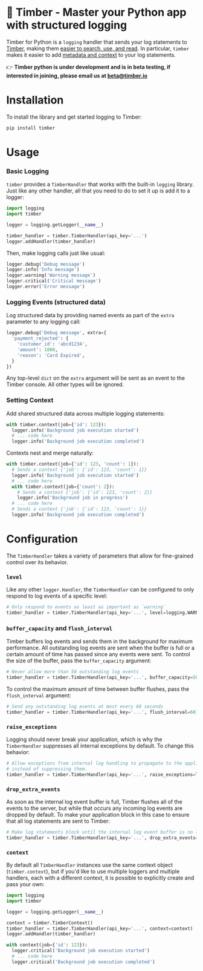 # :evergreen_tree: Timber - Master your Python app with structured logging

Timber for Python is a `logging` handler that sends your log statements to [Timber](https://timber.io), making them [easier to search, use, and read](https://github.com/timberio/timber-ruby#get-things-done-with-your-logs). In particular, `timber` makes it easier to add [metadata and context](https://timber.io/docs/concepts/metadata-context-and-events) to your log statements.

:point_right: **Timber python is under development and is in beta testing, if interested in joining, please email us at [beta@timber.io](mailto:beta@timber.io)**

# Installation

To install the library and get started logging to Timber:

```bash
pip install timber
```

# Usage

### Basic Logging

`timber` provides a `TimberHandler` that works with the built-in `logging` library. Just like any other handler,
all that you need to do to set it up is add it to a logger:

```python
import logging
import timber

logger = logging.getLogger(__name__)

timber_handler = timber.TimberHandler(api_key='...')
logger.addHandler(timber_handler)
```

Then, make logging calls just like usual:

```python
logger.debug('Debug message')
logger.info('Info message')
logger.warning('Warning message')
logger.critical('Critical message')
logger.error('Error message')
```

### Logging Events (structured data)

Log structured data by providing named events as part of the `extra` parameter to any logging call:

```python
logger.debug('Debug message', extra={
  'payment_rejected': {
    'customer_id': 'abcd1234',
    'amount': 1000,
    'reason': 'Card Expired',
  }
})
```

Any top-level `dict` on the `extra` argument will be sent as an event to the Timber console. All other types will be ignored.

### Setting Context

Add shared structured data across multiple logging statements:

```python
with timber.context(job={'id': 123}):
  logger.info('Background job execution started')
  # ... code here
  logger.info('Background job execution completed')
```

Contexts nest and merge naturally:

```python
with timber.context(job={'id': 123, 'count': 1}):
  # Sends a context {'job': {'id': 123, 'count': 1}}
  logger.info('Background job execution started')
  # ... code here
  with timber.context(job={'count': 2}):
    # Sends a context {'job': {'id': 123, 'count': 2}}
    logger.info('Background job in progress')
  # ... code here
  # Sends a context {'job': {'id': 123, 'count': 1}}
  logger.info('Background job execution completed')
```

# Configuration

The `TimberHandler` takes a variety of parameters that allow for fine-grained control over its behavior.

### `level`
Like any other `logger.Handler`, the `TimberHandler` can be configured to only respond to log events of a specific level:

```python
# Only respond to events as least as important as `warning`
timber_handler = timber.TimberHandler(api_key='...', level=logging.WARNING)
```

### `buffer_capacity` and `flush_interval`
Timber buffers log events and sends them in the background for maximum performance. All outstanding log events are sent when the buffer is full or a certain amount of time has passed since any events were sent. To control the size of the buffer, pass the `buffer_capacity` argument:

```python
# Never allow more than 50 outstanding log events
timber_handler = timber.TimberHandler(api_key='...', buffer_capacity=50)
```

To control the maximum amount of time between buffer flushes, pass the `flush_interval` argument:

```python
# Send any outstanding log events at most every 60 seconds
timber_handler = timber.TimberHandler(api_key='...', flush_interval=60)
```

### `raise_exceptions`
Logging should never break your application, which is why the `TimberHandler` suppresses all internal exceptions by default. To change this behavior:

```python
# Allow exceptions from internal log handling to propagate to the application,
# instead of suppressing them.
timber_handler = timber.TimberHandler(api_key='...', raise_exceptions=True)
```

### `drop_extra_events`
As soon as the internal log event buffer is full, Timber flushes all of the events to the server, but while that occurs any incoming log events are dropped by default. To make your application block in this case to ensure that all log statements are sent to Timber:

```python
# Make log statements block until the internal log event buffer is no longer full.
timber_handler = timber.TimberHandler(api_key='...', drop_extra_events=False)
```

### `context`
By default all `TimberHandler` instances use the same context object (`timber.context`), but if you'd like
to use multiple loggers and multiple handlers, each with a different context, it is possible to explicitly
create and pass your own:

```python
import logging
import timber

logger = logging.getLogger(__name__)

context = timber.TimberContext()
timber_handler = timber.TimberHandler(api_key='...', context=context)
logger.addHandler(timber_handler)

with context(job={'id': 123}):
  logger.critical('Background job execution started')
  # ... code here
  logger.critical('Background job execution completed')
```
